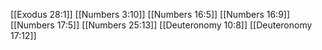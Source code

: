 [[Exodus 28:1]]
[[Numbers 3:10]]
[[Numbers 16:5]]
[[Numbers 16:9]]
[[Numbers 17:5]]
[[Numbers 25:13]]
[[Deuteronomy 10:8]]
[[Deuteronomy 17:12]]
